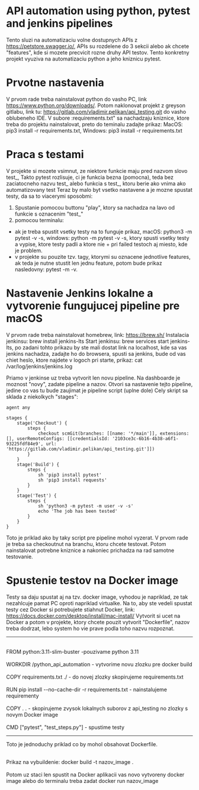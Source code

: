 # API automation using python, pytest and jenkins pipelines

Tento sluzi na automatizaciu volne dostupnych APIs z https://petstore.swagger.io/, APIs su rozdelene do 3 sekcii
alebo ak chcete "features", kde si mozete precvicit rozne druhy API testov.
Tento konkretny projekt vyuziva na automatizaciu python a jeho kniznicu pytest.

# Prvotne nastavenia

V prvom rade treba nainstalovat python do vasho PC, link https://www.python.org/downloads/.
Potom naklonovat projekt z greyson gitlabu, link tu: https://gitlab.com/vladimir.pelikan/api_testing.git
do vasho oblubeneho IDE.
V subore :requirements.txt" sa nachadzaju kniznice, ktore treba do projektu nainstalovat, preto do teminalu zadajte 
prikaz:
MacOS: pip3 install -r requirements.txt,
Windows: pip3 install -r requirements.txt

# Praca s testami

V projekte si mozete vsimnut, ze niektore funkcie maju pred nazvom slovo test_,
Takto pytest rozlisuje, ci je funkcia bezna (pomocna), teda bez zaciatocneho nazvu test_
alebo funkcia s test_, ktoru berie ako vnima ako automatizovany test
Teraz by malo byt vsetko nastavene a je mozne spustat testy, da sa to viacerymi sposobmi:

1. Spustanie pomocou buttonu "play", ktory sa nachadza na lavo od funkcie s oznacenim "test_"
2. pomocou terminalu:
- ak je treba spustit vsetky testy na to funguje prikaz, macOS: python3 -m pytest -v -s, windows: python -m pytest -v -s, ktory spusti vsetky testy a vypise, ktore testy padli a ktore nie + pri failed testoch aj miesto, kde je problem.
- v projekte su pouzite tzv. tagy, ktorymi su oznacene jednotlive features, ak teda je nutne stustit len jednu feature, potom bude prikaz nasledovny: pytest -m <tag> -v. 


# Nastavenie Jenkins lokalne a vytvorenie fungujucej pipeline pre macOS

V prvom rade treba nainstalovat homebrew, link: https://brew.sh/
Instalacia jenkinsu: brew install jenkins-lts
Start jenkinsu: brew services start jenkins-lts, po zadani tohto prikazu by ste mali dostat link na localhost, kde sa vas jenkins nachadza,
zadajte ho do browsera, spusti sa jenkins, bude od vas chiet heslo, ktore najdete v logoch pri starte, prikaz: 
cat /var/log/jenkins/jenkins.log

Priamo v jenkinse uz treba vytvorit len novu pipeline. Na dashboarde je moznost "novy", zadate pipeline a nazov.
Otvori sa nastavenie tejto pipeline, jedine co vas tu bude zaujimat je pipeline script (uplne dole)
Cely skript sa sklada z niekolkych "stages":

    agent any

    stages {
        stage('Checkout') {
            steps {
                checkout scmGit(branches: [[name: '*/main']], extensions: [], userRemoteConfigs: [[credentialsId: '2103ce3c-6b16-4b38-a6f1-93225fdf84e9', url: 'https://gitlab.com/vladimir.pelikan/api_testing.git']])
            }
        }
        stage('Build') {
            steps {
                sh 'pip3 install pytest'
                sh 'pip3 install requests'
            }    
        }
        stage('Test') {
            steps {
                sh 'python3 -m pytest -m user -v -s'
                echo 'The job has been tested'
            }
        }
    }

Toto je priklad ako by taky script pre pipeline mohol vyzerat.
V prvom rade je treba sa checkoutnut na branchu, ktoru chcete testovat.
Potom nainstalovat potrebne kniznice a nakoniec prichadza na rad samotne testovanie.

# Spustenie testov na Docker image

Testy sa daju spustat aj na tzv. docker image, vyhodou je napriklad, ze tak nezahlcuje pamat PC oproti napriklad virtualke.
Na to, aby ste vedeli spustat testy cez Docker si potrebujete stiahnut Docker, link: https://docs.docker.com/desktop/install/mac-install/
Vytvorit si ucet na Docker a potom v projekte, ktory chcete pouzit vytvorit "Dockerfile", nazov treba dodrzat, lebo system ho vie prave podla toho nazvu rozpoznat.
***
<br>FROM python:3.11-slim-buster  -pouzivame python 3.11 </br>
<br>WORKDIR /python_api_automation - vytvorime novu zlozku pre docker build </br>
<br>COPY requirements.txt ./ - do novej zlozky skopirujeme requirements.txt </br>
<br>RUN pip install --no-cache-dir -r requirements.txt - nainstalujeme requirementy </br>
<br>COPY . . - skopirujeme zvysok  lokalnych suborov z api_testing no zlozky s novym Docker image </br>
<br>CMD ["pytest", "test_steps.py"] - spustime testy </br>

***

Toto je jednoduchy priklad co by mohol obsahovat Dockerfile.

<br> Prikaz na vybuildenie: docker build -t nazov_image . </br>
<br> Potom uz staci len spustit na Docker aplikacii vas novo vytvoreny docker image alebo do terminalu treba zadat  docker run nazov_image </br>

